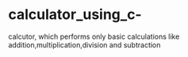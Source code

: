 # calculator_using_c-

calcutor, which performs only basic calculations like addition,multiplication,division and subtraction
